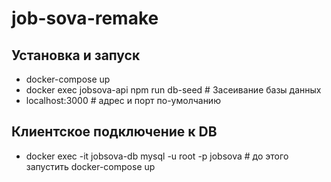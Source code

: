 # job-sova-remake

## Установка и запуск

- docker-compose up
- docker exec jobsova-api npm run db-seed # Засеивание базы данных
- localhost:3000 # адрес и порт по-умолчанию

## Клиентское подключение к DB
- docker exec -it jobsova-db mysql -u root -p jobsova # до этого запустить docker-compose up
